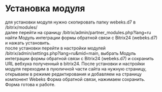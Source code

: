 # Установка модуля
для установки модуля нужно скопировать папку webeks.d7 в /bitrix/modules/<br />
далее перейти на сраницу /bitrix/admin/partner_modules.php?lang=ru<br />
найти Модуль интеграции формы обратной связи с Bitrix24 (webeks.d7) и нажать установить.<br /> 
после установки перейти в настройки модулей /bitrix/admin/settings.php?lang=ru&mid=main, выбрать Модуль интеграции формы обратной связи с Bitrix24 (webeks.d7) и сохранить URL вебхука полученный в bitrix24. 
После установки и настройки модуля переходим в пуюличной части сайта на нужную страницу, открываем в режиме редактирования и добавляем на страницу компонент Webeks Форма обратной связи, нажимаем сохранить. 
Форма готова к работе.







